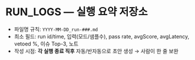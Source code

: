 # RUN_LOGS — 실행 요약 저장소
- 파일명 규칙: `YYYY-MM-DD_run-###.md`
- 최소 필드: run id/time, 입력(모드/샘플수), pass rate, avgScore, avgLatency, vetoed %, 이슈 Top-3, 노트
- 작성 시점: **각 실행 종료 직후** 자동/반자동으로 초안 생성 → 사람이 한 줄 보완